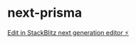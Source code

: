# next-prisma

[Edit in StackBlitz next generation editor ⚡️](https://stackblitz.com/~/github.com/gansbeogo/next-prisma)